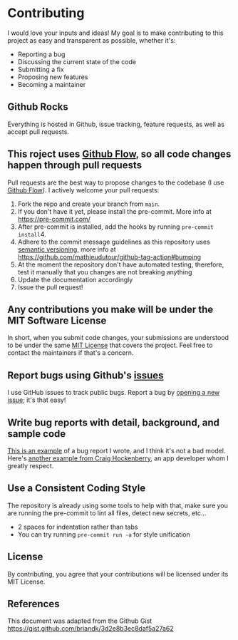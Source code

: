 # Contributing

I would love your inputs and ideas! My goal is to make contributing to this project as easy and transparent as possible, whether it's:

- Reporting a bug
- Discussing the current state of the code
- Submitting a fix
- Proposing new features
- Becoming a maintainer

## Github Rocks

Everything is hosted in Github, issue tracking, feature requests, as well as accept pull requests.

## This roject uses [Github Flow](https://guides.github.com/introduction/flow/index.html), so all code changes happen through pull requests

Pull requests are the best way to propose changes to the codebase (I use [Github Flow](https://guides.github.com/introduction/flow/index.html)). I actively welcome your pull requests:

1. Fork the repo and create your branch from `main`.
2. If you don't have it yet, please install the pre-commit. More info at https://pre-commit.com/
3. After pre-commit is installed, add the hooks by running `pre-commit install`4.
4. Adhere to the commit message guidelines as this repository uses [semantic versioning](https://semver.org/), more info at https://github.com/mathieudutour/github-tag-action#bumping
5. At the moment the repository don't have automated testing, therefore, test it manually that you changes are not breaking anything
6. Update the documentation accordingly
7. Issue the pull request!

## Any contributions you make will be under the MIT Software License

In short, when you submit code changes, your submissions are understood to be under the same [MIT License](http://choosealicense.com/licenses/mit/) that covers the project. Feel free to contact the maintainers if that's a concern.

## Report bugs using Github's [issues](https://github.com/briandk/transcriptase-atom/issues)

I use GitHub issues to track public bugs. Report a bug by [opening a new issue](); it's that easy!

## Write bug reports with detail, background, and sample code

[This is an example](http://stackoverflow.com/q/12488905/180626) of a bug report I wrote, and I think it's not a bad model. Here's [another example from Craig Hockenberry](http://www.openradar.me/11905408), an app developer whom I greatly respect.

## Use a Consistent Coding Style

The repository is already using some tools to help with that, make sure you are running the pre-commit to lint all files, detect new secrets, etc...

- 2 spaces for indentation rather than tabs
- You can try running `pre-commit run -a` for style unification

## License

By contributing, you agree that your contributions will be licensed under its MIT License.

## References

This document was adapted from the Github Gist https://gist.github.com/briandk/3d2e8b3ec8daf5a27a62
